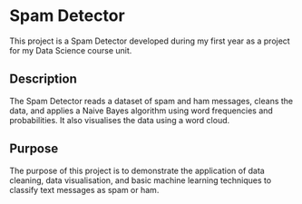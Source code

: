 # Spam Detector

This project is a Spam Detector developed during my first year as a project for my Data Science course unit.

## Description

The Spam Detector reads a dataset of spam and ham messages, cleans the data, and applies a Naive Bayes algorithm using word frequencies and probabilities. It also visualises the data using a word cloud.

## Purpose

The purpose of this project is to demonstrate the application of data cleaning, data visualisation, and basic machine learning techniques to classify text messages as spam or ham.
